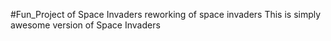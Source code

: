 #Fun_Project of Space Invaders
reworking of space invaders
This is simply awesome version of Space Invaders

